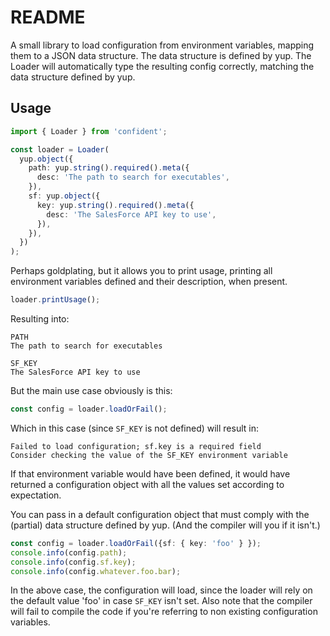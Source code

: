 # README

A small library to load configuration from environment variables, mapping them to a JSON data structure. The data structure is defined by yup. The Loader will automatically type the resulting config correctly, matching the data structure defined by yup.

## Usage

```typescript
import { Loader } from 'confident';

const loader = Loader(
  yup.object({
    path: yup.string().required().meta({
      desc: 'The path to search for executables',
    }),
    sf: yup.object({
      key: yup.string().required().meta({
        desc: 'The SalesForce API key to use',
      }),
    }),
  })
);
```

Perhaps goldplating, but it allows you to print usage, printing all environment variables defined and their description, when present.

```typescript
loader.printUsage();
```

Resulting into:

```
PATH
The path to search for executables

SF_KEY
The SalesForce API key to use
```

But the main use case obviously is this:

```typescript
const config = loader.loadOrFail();
```

Which in this case (since `SF_KEY` is not defined) will result in:

```
Failed to load configuration; sf.key is a required field
Consider checking the value of the SF_KEY environment variable
```

If that environment variable would have been defined, it would have returned a configuration object with all the values set according to expectation.

You can pass in a default configuration object that must comply with the (partial) data structure defined by yup. (And the compiler will you if it isn't.)

```typescript
const config = loader.loadOrFail({sf: { key: 'foo' } });
console.info(config.path);
console.info(config.sf.key);
console.info(config.whatever.foo.bar);
```

In the above case, the configuration will load, since the loader will rely on the default value 'foo' in case `SF_KEY` isn't set. Also note that the compiler will fail to compile the code if you're referring to non existing configuration variables.
